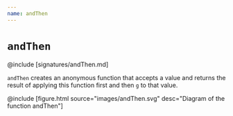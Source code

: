 ```yaml
---
name: andThen
---
```


# `andThen`

@include [signatures/andThen.md]

`andThen` creates an anonymous function that accepts a value and returns the result of applying this function first and then `g` to that value.

@include [figure.html source="images/andThen.svg" desc="Diagram of the function andThen"]
